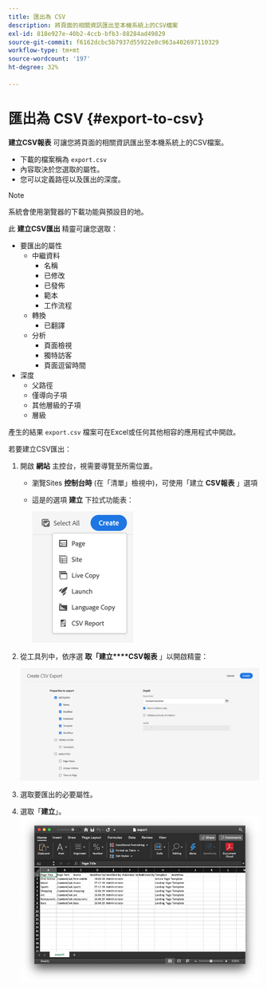 ```yaml
---
title: 匯出為 CSV
description: 將頁面的相關資訊匯出至本機系統上的CSV檔案
exl-id: 818e927e-40b2-4ccb-bfb3-88284ad49829
source-git-commit: f6162dcbc5b7937d55922e8c963a402697110329
workflow-type: tm+mt
source-wordcount: '197'
ht-degree: 32%

---
```


# 匯出為 CSV {#export-to-csv}

**建立CSV報表** 可讓您將頁面的相關資訊匯出至本機系統上的CSV檔案。

* 下載的檔案稱為 `export.csv`
* 內容取決於您選取的屬性。
* 您可以定義路徑以及匯出的深度。

>[!NOTE]
>
>系統會使用瀏覽器的下載功能與預設目的地。

此 **建立CSV匯出** 精靈可讓您選取：

* 要匯出的屬性
   * 中繼資料
      * 名稱
      * 已修改
      * 已發佈
      * 範本
      * 工作流程
   * 轉換
      * 已翻譯
   * 分析
      * 頁面檢視
      * 獨特訪客
      * 頁面逗留時間
* 深度
   * 父路徑
   * 僅導向子項
   * 其他層級的子項
   * 層級

產生的結果 `export.csv` 檔案可在Excel或任何其他相容的應用程式中開啟。

若要建立CSV匯出：

1. 開啟 **網站** 主控台，視需要導覽至所需位置。
   * 瀏覽Sites **控制台時**  (在「清單」檢視中)，可使用「建立 **CSV報表** 」選項
   * 這是的選項 **建立** 下拉式功能表：

     ![建立CSV選項](/help/sites-cloud/authoring/assets/csv-create.png)

1. 從工具列中，依序選 **取「建立****CSV報表** 」以開啟精靈：

   ![CSV匯出選項](/help/sites-cloud/authoring/assets/csv-options.png)

1. 選取要匯出的必要屬性。
1. 選取「**建立**」。
   ![在Excel中產生的CSV匯出](/help/sites-cloud/authoring/assets/csv-example.png)

